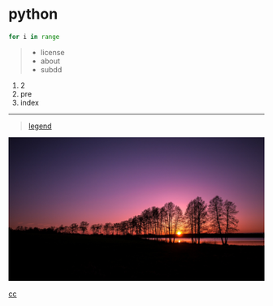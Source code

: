 
# python

```python
for i in range
```

> - license
> - about
> - subdd

1. 2
2. pre
3. index

___

> [legend](https://raw.githubusercontent.com/linx-zhang/blog-img/main/category/1ab22a9abdc7c26061c05ef9697f817d.jpg)

![avatar](https://raw.githubusercontent.com/linx-zhang/blog-img/main/category/1ab22a9abdc7c26061c05ef9697f817d.jpg)

[cc](../README.md)
